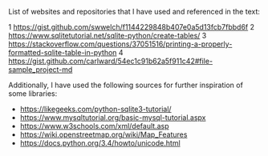 List of websites and repositories that I have used and referenced in the text:

 1 https://gist.github.com/swwelch/f1144229848b407e0a5d13fcb7fbbd6f
 2 https://www.sqlitetutorial.net/sqlite-python/create-tables/
 3 https://stackoverflow.com/questions/37051516/printing-a-properly-formatted-sqlite-table-in-python
 4 https://gist.github.com/carlward/54ec1c91b62a5f911c42#file-sample_project-md

Additionally, I have used the following sources for further inspiration of some libraries:

 - https://likegeeks.com/python-sqlite3-tutorial/
 - https://www.mysqltutorial.org/basic-mysql-tutorial.aspx
 - https://www.w3schools.com/xml/default.asp
 - https://wiki.openstreetmap.org/wiki/Map_Features
 - https://docs.python.org/3.4/howto/unicode.html
